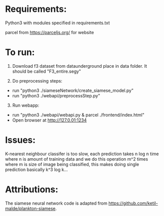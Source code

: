 # Requirements:
Python3 with modules specified in requirements.txt

parcel from https://parceljs.org/ for website

# To run:

1. Download f3 dataset from dataunderground place in data folder. It should be called "F3_entire.segy"

2. Do preprocessing steps:
* run "python3 ./siameseNetwork/create_siamese_model.py"
* run "python3 ./webapi/preprocessStep.py"

3. Run webapp:
* run "python3 ./webapi/webapi.py & parcel ./frontend/index.html"
* Open browser at http://127.0.01:1234

# Issues:
K-nearest neighbour classifer is too slow, each prediction takes n log n time where n is amount of training data and we do this operation m^2 times where m is size of image being classified, this makes doing single prediction basically k^3 log k... 

# Attributions:
The siamese neural network code is adapted from https://github.com/ketil-malde/plankton-siamese. 
